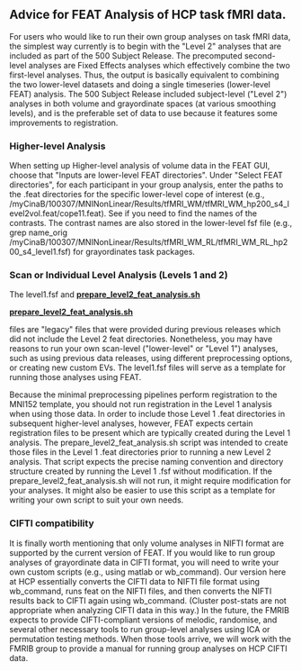 ## Advice for FEAT Analysis of HCP task fMRI data.

For users who would like to run their own group analyses on task fMRI data, the simplest way currently is to begin with the "Level 2" analyses that are included as part of the 500 Subject Release. The precomputed second-level analyses are Fixed Effects analyses which effectively combine the two first-level analyses. Thus, the output is basically equivalent to combining the two lower-level datasets and doing a single timeseries (lower-level FEAT) analysis. The 500 Subject Release included subject-level ("Level 2") analyses in both volume and grayordinate spaces (at various smoothing levels), and is the preferable set of data to use because it features some improvements to registration.

### Higher-level Analysis

When setting up Higher-level analysis of volume data in the FEAT GUI, choose that "Inputs are lower-level FEAT directories". Under "Select FEAT directories", for each participant in your group analysis, enter the paths to the .feat directories for the specific lower-level cope of interest (e.g., /myCinaB/100307/MNINonLinear/Results/tfMRI\_WM/tfMRI\_WM\_hp200\_s4\_level2vol.feat/cope11.feat). See  if you need to find the names of the contrasts. The contrast names are also stored in the lower-level fsf file (e.g., grep name\_orig /myCinaB/100307/MNINonLinear/Results/tfMRI\_WM\_RL/tfMRI\_WM\_RL\_hp200\_s4\_level1.fsf) for grayordinates task packages.

### Scan or Individual Level Analysis (Levels 1 and 2)

The level1.fsf and **[prepare\_level2\_feat\_analysis.sh](./assets/prepare_level2_feat_analysis.sh)** 

**[prepare\_level2\_feat\_analysis.sh](./assets/prepare_level2_feat_analysis.sh)**

files are "legacy" files that were provided during previous releases which did not include the Level 2 feat directories. Nonetheless, you may have reasons to run your own scan-level ("lower-level" or "Level 1") analyses, such as using previous data releases, using different preprocessing options, or creating new custom EVs. The level1.fsf files will serve as a template for running those analyses using FEAT.

Because the minimal preprocessing pipelines perform registration to the MNI152 template, you should not run registration in the Level 1 analysis when using those data. In order to include those Level 1 .feat directories in subsequent higher-level analyses, however, FEAT expects certain registration files to be present which are typically created during the Level 1 analysis. The prepare\_level2\_feat\_analysis.sh script was intended to create those files in the Level 1 .feat directories prior to running a new Level 2 analysis. That script expects the precise naming convention and directory structure created by running the Level 1 .fsf without modification. If the prepare\_level2\_feat\_analysis.sh will not run, it might require modification for your analyses. It might also be easier to use this script as a template for writing your own script to suit your own needs.

### CIFTI compatibility

It is finally worth mentioning that only volume analyses in NIFTI format are supported by the current version of FEAT. If you would like to run group analyses of grayordinate data in CIFTI format, you will need to write your own custom scripts (e.g., using matlab or wb\_command). Our version here at HCP essentially converts the CIFTI data to NIFTI file format using wb\_command, runs feat on the NIFTI files, and then converts the NIFTI results back to CIFTI again using wb\_command. (Cluster post-stats are not appropriate when analyzing CIFTI data in this way.) In the future, the FMRIB expects to provide CIFTI-compliant versions of melodic, randomise, and several other necessary tools to run group-level analyses using ICA or permutation testing methods. When those tools arrive, we will work with the FMRIB group to provide a manual for running group analyses on HCP CIFTI data.

